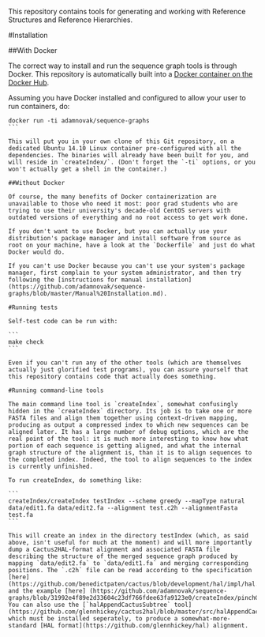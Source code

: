 This repository contains tools for generating and working with Reference Structures and Reference Hierarchies.

#Installation

##With Docker

The correct way to install and run the sequence graph tools is through Docker. This repository is automatically built into a [Docker container on the Docker Hub](https://registry.hub.docker.com/u/adamnovak/sequence-graphs/).

Assuming you have Docker installed and configured to allow your user to run containers, do:

````
docker run -ti adamnovak/sequence-graphs
```

This will put you in your own clone of this Git repository, on a dedicated Ubuntu 14.10 Linux container pre-configured with all the dependencies. The binaries will already have been built for you, and will reside in `createIndex/`. (Don't forget the `-ti` options, or you won't actually get a shell in the container.)

##Without Docker

Of course, the many benefits of Docker containerization are unavailable to those who need it most: poor grad students who are trying to use their university's decade-old CentOS servers with outdated versions of everything and no root access to get work done. 

If you don't want to use Docker, but you can actually use your distribution's package manager and install software from source as root on your machine, have a look at the `Dockerfile` and just do what Docker would do.

If you can't use Docker because you can't use your system's package manager, first complain to your system administrator, and then try following the [instructions for manual installation](https://github.com/adamnovak/sequence-graphs/blob/master/Manual%20Installation.md). 

#Running tests

Self-test code can be run with:

```
make check
```

Even if you can't run any of the other tools (which are themselves actually just glorified test programs), you can assure yourself that this repository contains code that actually does something.

#Running command-line tools

The main command line tool is `createIndex`, somewhat confusingly hidden in the `createIndex` directory. Its job is to take one or more FASTA files and align them together using context-driven mapping, producing as output a compressed index to which new sequences can be aligned later. It has a large number of debug options, which are the real point of the tool: it is much more interesting to know how what portion of each sequence is getting aligned, and what the internal graph structure of the alignment is, than it is to align sequences to the completed index. Indeed, the tool to align sequences to the index is currently unfinished.

To run createIndex, do something like:

```
createIndex/createIndex testIndex --scheme greedy --mapType natural data/edit1.fa data/edit2.fa --alignment test.c2h --alignmentFasta test.fa
```

This will create an index in the directory testIndex (which, as said above, isn't useful for much at the moment) and will more importantly dump a Cactus2HAL-format alignment and associated FASTA file describing the structure of the merged sequence graph produced by mapping `data/edit2.fa` to `data/edit1.fa` and merging corresponding positions. The `.c2h` file can be read according to the specification [here](https://github.com/benedictpaten/cactus/blob/development/hal/impl/hal.c#L13) and the example [here] (https://github.com/adamnovak/sequence-graphs/blob/31992e4f89e2d33604c23df766fdee63fa9123e0/createIndex/pinchGraphUtil.hpp#L53). You can also use the [`halAppendCactusSubtree` tool](https://github.com/glennhickey/cactus2hal/blob/master/src/halAppendCactusSubtree.cpp), which must be installed seperately, to produce a somewhat-more-standard [HAL format](https://github.com/glennhickey/hal) alignment.
